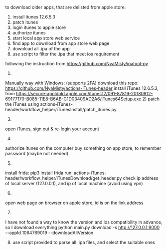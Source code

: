 to download older apps, that are delisted from apple store:
1) install itunes 12.6.5.3
2) patch itunes
3) login itunes to apple store
4) authorize itunes
5) start local app store web service
6) find app to download from app store web page
7) download all .ipa of the app
8) use script to filter the .ipa that meet ios requirement


following the instruction from https://github.com/NyaMisty/ipatool-py

1)
Manually way with Windows: (supports 2FA)
download this repo: https://github.com/NyaMisty/actions-iTunes-header
install iTunes 12.6.5.3, from https://secure-appldnld.apple.com/itunes12/091-87819-20180912-69177170-B085-11E8-B6AB-C1D03409AD2A6/iTunes64Setup.exe
2)
patch the iTunes using actions-iTunes-header/workflow_helper/iTunesInstall/patch_itunes.py

3)
open iTunes, sign out & re-login your account

4)
authorize itunes on the computer
buy something on app store, to remember password (maybe not needed)

5)
install frida: pip3 install frida
run: actions-iTunes-header/workflow_helper/iTunesDownload/get_header.py
check ip address of local server (127.0.0.1), and ip of local machine (avoid using vpn)

6)
open web page on browser on apple store, id is on the link address

7)
I have not found a way to know the version and ios compatibility in advance, so I download everything
python main.py download -s http://127.0.0.1:9000 --appId 1064769019 --downloadAllVersion

8) use script provided to parse all .ipa files, and select the suitable ones



